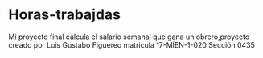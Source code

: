 # Horas-trabajdas
Mi proyecto final calcula el salario semanal que gana un obrero,proyecto creado por Luis Gustabo Figuereo matricula 17-MÍEN-1-020 Sección 0435

